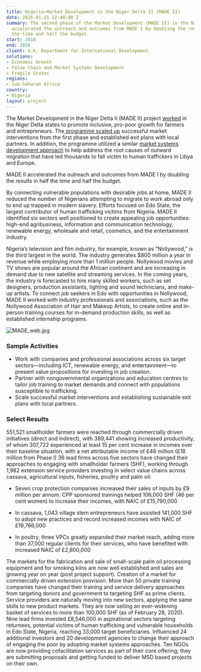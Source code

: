 ```yaml
---
title: Nigeria—Market Development in the Niger Delta II (MADE II)
date: 2016-01-21 22:40:00 Z
summary: The second phase of the Market Development (MADE II) in the Niger Delta project
  accelerated the outreach and outcomes from MADE I by doubling the results in half
  the time and half the budget.
start: 2018
end: 2020
client: U.K. Department for International Development
solutions:
- Economic Growth
- Value Chain and Market Systems Development
- Fragile States
regions:
- Sub-Saharan Africa
country:
- Nigeria
layout: project
---
```


The Market Development in the Niger Delta II (MADE II) project [worked](http://dai-global-developments.com/articles/using-market-driven-strategies-to-reduce-poverty-and-human-trafficking-in-nigeria/) in the Niger Delta states to promote inclusive, pro-poor growth for farmers and entrepreneurs. The[ programme scaled up](https://beamexchange.org/practice/programme-index/279/) successful market interventions from the first phase and established exit plans with local partners. In addition, the programme utilized a similar [market systems development approach](http://dai-global-developments.com/articles/market-systems-development-a-primer-on-pro-poor-programming/) to help address the root causes of outward migration that have led thousands to fall victim to human traffickers in Libya and Europe.

MADE II accelerated the outreach and outcomes from MADE I by doubling the results in half the time and half the budget.

By connecting vulnerable populations with desirable jobs at home, MADE II reduced the number of Nigerians attempting to migrate to work abroad only to end up trapped in modern slavery. Efforts focused on Edo State, the largest contributor of human trafficking victims from Nigeria. MADE II identified six sectors well positioned to create appealing job opportunities: high-end agribusiness, information and communication technology, renewable energy, wholesale and retail, cosmetics, and the entertainment industry.

Nigeria’s television and film industry, for example, known as “Nollywood,” is the third largest in the world. The industry generates $800 million a year in revenue while employing more than 1 million people. Nollywood movies and TV shows are popular around the African continent and are increasing in demand due to new satellite and streaming services. In the coming years, the industry is forecasted to hire many skilled workers, such as set designers, production assistants, lighting and sound technicians, and make-up artists. To connect job seekers in Edo with opportunities in Nollywood, MADE II worked with industry professionals and associations, such as the Nollywood Association of Hair and Makeup Artists, to create online and in-person training courses for in-demand production skills, as well as established internship programs.

![MADE_web.jpg](https://assetify-dai.com/projects/made-nigeria-2.jpg)

### Sample Activities

* Work with companies and professional associations across six target sectors—including ICT, renewable energy, and entertainment—to present value propositions for investing in job creation.
* Partner with nongovernmental organizations and education centres to tailor job training to market demands and connect with populations susceptible to trafficking.
* Scale successful market interventions and establishing sustainable exit plans with local partners.

### Select Results


551,521 smallholder farmers were reached through commercially driven initiatives (direct and indirect), with 389,441 showing increased productivity, of whom 307,722 experienced at least 15 per cent increase in incomes over their baseline situation, with a net attributable income of £46 million (£18 million from Phase I)
36 lead firms across five sectors have changed their approaches to engaging with smallholder farmers (SHF), working through 1,982 extension service providers investing in select value chains across cassava, agricultural inputs, fisheries, poultry and palm oil:
- Seven crop protection companies increased their sales of inputs by £9 million per annum. CPP sponsored trainings helped 106,000 SHF (46 per cent women) to increase their incomes, with NAIC of £15,790,000

- In cassava, 1,043 village stem entrepreneurs have assisted 141,000 SHF to adopt new practices and record increased incomes with NAIC of £19,766,000

- In poultry, three VPCs greatly expanded their market reach, adding more than 37,000 regular clients for their services, who have benefited with increased NAIC of £2,800,000

The markets for the fabrication and sale of small-scale palm oil processing equipment and for smoking kilns are now well established and sales are growing year on year (post project support).
Creation of a market for commercially driven extension provision. More than 50 private training companies have changed their training and service delivery approaches from targeting donors and government to targeting SHF as prime clients. Service providers are naturally moving into new sectors, applying the same skills to new product markets. They are now selling an ever-widening basket of services to more than 100,000 SHF (as of February 28, 2020).
Nine lead firms invested £8,546,000 in aspirational sectors targeting returnees, potential victims of human trafficking and vulnerable households in Edo State, Nigeria, reaching 33,000 target beneficiaries.
Influenced 24 additional investors and 20 development agencies to change their approach of engaging the poor by adopting market systems approaches. Ten NGOs are now providing cofacilitation services as part of their core offering; they are submitting proposals and getting funded to deliver MSD based projects on their own.